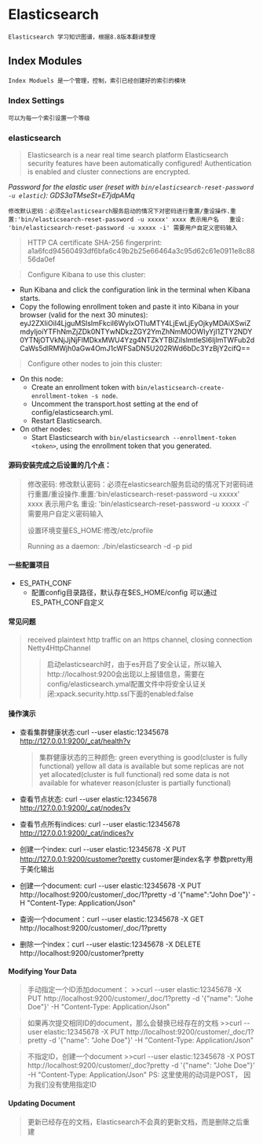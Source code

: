 # Elasticsearch
`Elasticsearch 学习知识图谱，根据8.8版本翻译整理`
## Index Modules
`Index Moduels 是一个管理，控制，索引已经创建好的索引的模块`
### Index Settings
`可以为每一个索引设置一个等级`




### elasticsearch
> Elasticsearch is a near real time search platform
> Elasticsearch security features have been automatically configured!
> Authentication is enabled and cluster connections are encrypted.

*Password for the elastic user (reset with `bin/elasticsearch-reset-password -u elastic`):
  GDS3aTMseSt=E7jdpAMq*

`修改默认密码：必须在elasticsearch服务启动的情况下对密码进行重置/重设操作.重置:'bin/elasticsearch-reset-password -u xxxxx' xxxx 表示用户名   重设: 'bin/elasticsearch-reset-password -u xxxxx -i' 需要用户自定义密码输入` 

> HTTP CA certificate SHA-256 fingerprint:
  a1a6fcd94560493df6bfa6c49b2b25e66464a3c95d62c61e0911e8c8856da0ef

> Configure Kibana to use this cluster:
- Run Kibana and click the configuration link in the terminal when Kibana starts.
- Copy the following enrollment token and paste it into Kibana in your browser (valid for the next 30 minutes):
  eyJ2ZXIiOiI4LjguMSIsImFkciI6WyIxOTIuMTY4LjEwLjEyOjkyMDAiXSwiZmdyIjoiYTFhNmZjZDk0NTYwNDkzZGY2YmZhNmM0OWIyYjI1ZTY2NDY0YTNjOTVkNjJjNjFlMDkxMWU4Yzg4NTZkYTBlZiIsImtleSI6IjlmTWFub2dCaWs5dlRMWjh0aGw4OmJ1cWFSaDN5U202RWd6bDc3YzBjY2cifQ==

> Configure other nodes to join this cluster:
- On this node:
  + Create an enrollment token with `bin/elasticsearch-create-enrollment-token -s node`.
  + Uncomment the transport.host setting at the end of config/elasticsearch.yml.
  + Restart Elasticsearch.
- On other nodes:
  + Start Elasticsearch with `bin/elasticsearch --enrollment-token <token>`, using the enrollment token that you generated.


#### 源码安装完成之后设置的几个点：
> 修改密码: 修改默认密码：必须在elasticsearch服务启动的情况下对密码进行重置/重设操作.重置:'bin/elasticsearch-reset-password -u xxxxx' xxxx 表示用户名   重设: 'bin/elasticsearch-reset-password -u xxxxx -i' 需要用户自定义密码输入
>
> 设置环境变量ES_HOME:修改/etc/profile
> 
> Running as a daemon:  ./bin/elasticsearch -d -p pid


#### 一些配置项目
- ES_PATH_CONF
  + 配置config目录路径，默认存在$ES_HOME/config  可以通过ES_PATH_CONF自定义


#### 常见问题
>received plaintext http traffic on an https channel, closing connection Netty4HttpChannel
>>启动elasticsearch时，由于es开启了安全认证，所以输入http://localhost:9200会出现以上报错信息，需要在config/elasticsearch.ymal配置文件中将安全认证关闭:xpack.security.http.ssl下面的enabled:false


#### 操作演示
- 查看集群健康状态:curl --user elastic:12345678 http://127.0.0.1:9200/_cat/health?v
  > 集群健康状态的三种颜色:
  > green everything is good(cluster is fully functional)
  > yellow all data is available but some replicas are not yet allocated(cluster is full functional)
  > red some data is not available for whatever reason(cluster is partially functional)

- 查看节点状态: curl --user elastic:12345678 http://127.0.0.1:9200/_cat/nodes?v
- 查看节点所有indices: curl --user elastic:12345678 http://127.0.0.1:9200/_cat/indices?v
- 创建一个index: curl --user elastic:12345678 -X PUT http://127.0.0.1:9200/customer?pretty   customer是index名字   参数pretty用于美化输出
- 创建一个document: curl --user elastic:12345678 -X PUT http://localhost:9200/customer/_doc/1?pretty -d '{"name":"John Doe"}' -H "Content-Type: Application/Json"
- 查询一个document：curl --user elastic:12345678 -X GET http://localhost:9200/customer/_doc/1?pretty
- 删除一个index：curl --user elastic:12345678 -X DELETE http://localhost:9200/customer?pretty


#### Modifying Your Data
>手动指定一个ID添加document：
    >>curl --user elastic:12345678 -X PUT http://localhost:9200/customer/_doc/1?pretty -d '{"name": "Johe Doe"}' -H "Content-Type: Application/Json"

>如果再次提交相同ID的document，那么会替换已经存在的文档
    >>curl --user elastic:12345678 -X PUT http://localhost:9200/customer/_doc/1?pretty -d '{"name": "Johe Doe"}' -H "Content-Type: Application/Json"

>不指定ID，创建一个document
    >>curl --user elastic:12345678 -X POST http://localhost:9200/customer/_doc?pretty -d '{"name": "Johe Doe"}' -H "Content-Type: Application/Json"
    PS: 这里使用的动词是POST， 因为我们没有使用指定ID


#### Updating Document
> 更新已经存在的文档，Elasticsearch不会真的更新文档，而是删除之后重建